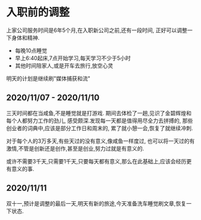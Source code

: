 # 入职前的调整

上家公司服务时间是6年5个月,在入职新公司之前,还有一段时间,
正好可以调整一下身体和精神.

- 每晚10点睡觉
- 早上6:40起床,7点开始学习,每天学习不少于5小时
- 其他时间陪家人,或是开车去旅行,放空心灵

明天的计划是继续刷"媒体捕获和流"

## 2020/11/07 - 2020/11/10

三天时间都在当咸鱼,不是睡觉就是打游戏.
期间去体检了一趟,见识了金碧辉煌和每个人都努力工作的劲儿,
感受颇深.发现每一天都是值得用尽全力去拼搏的,
那些创业者的词典中,应该是部分工作日和周末的,
累了就小憩一会,恢复了就继续冲刺.

对于每个人的3万多天,有些天过的没有意义,像咸鱼一样度过,
也可以将一天过的有激情,不管是创新还是创作,甚至是创业,努力过就是有意义的.

或许不需要3千天,只需要1千天,只要每天都有意义,那么在此基础上,应该会经历更有意义的事.

## 2020/11/11

双十一,预计是调整的最后一天,明天有新的旅途,今天准备洗车睡觉刷文章,恢复一下状态.
